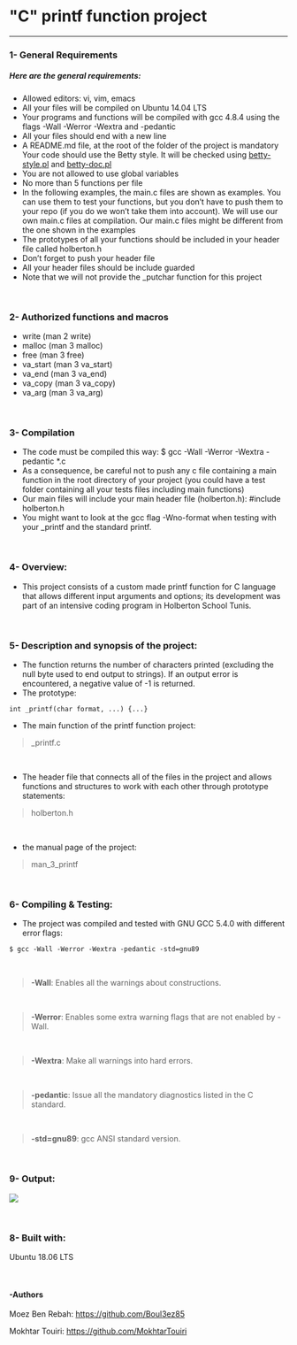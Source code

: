 # "C" printf function project

<hr>

### 1- General Requirements

##### Here are the general requirements:

- Allowed editors: vi, vim, emacs
- All your files will be compiled on Ubuntu 14.04 LTS
- Your programs and functions will be compiled with gcc 4.8.4 using the flags -Wall -Werror -Wextra and -pedantic
- All your files should end with a new line
- A README.md file, at the root of the folder of the project is mandatory Your code should use the Betty style. It will be checked using [betty-style.pl](https://github.com/holbertonschool/Betty/blob/master/betty-style.pl) and [betty-doc.pl](https://github.com/holbertonschool/Betty/blob/master/betty-doc.pl)
- You are not allowed to use global variables
- No more than 5 functions per file
- In the following examples, the main.c files are shown as examples. You can use them to test your functions, but you don’t have to push them to your repo (if you do we won’t take them into account). We will use our own main.c files at compilation. Our main.c files might be different from the one shown in the examples
- The prototypes of all your functions should be included in your header file called holberton.h
- Don’t forget to push your header file
- All your header files should be include guarded
- Note that we will not provide the _putchar function for this project

<br>

### 2- Authorized functions and macros

- write (man 2 write)
- malloc (man 3 malloc)
- free (man 3 free)
- va_start (man 3 va_start)
- va_end (man 3 va_end)
- va_copy (man 3 va_copy)
- va_arg (man 3 va_arg)

<br>

### 3- Compilation

- The code must be compiled this way: $ gcc -Wall -Werror -Wextra -pedantic *.c
- As a consequence, be careful not to push any c file containing a main function in the root directory of your project (you could have a test folder containing all your tests files including main functions)
- Our main files will include your main header file (holberton.h): #include holberton.h
- You might want to look at the gcc flag -Wno-format when testing with your _printf and the standard printf.

<br>

### 4- Overview:

- This project consists of a custom made printf function for C language that allows different input arguments and options; its development was part of an intensive coding program in Holberton School Tunis.

<br>

### 5- Description and synopsis of the project:

- The function returns the number of characters printed (excluding the null byte used to end output to strings). If an output error is encountered, a negative value of -1 is returned.
- The prototype:
```
int _printf(char format, ...) {...}
```

- The main function of the printf function project:

> _printf.c
<br>

- The header file that connects all of the files in the project and allows functions and structures to work with each other through prototype statements:

> holberton.h
<br>

- the manual page of the project:

> man_3_printf

<br>

### 6- Compiling & Testing:

- The project was compiled and tested with GNU GCC 5.4.0 with different error flags:
```
$ gcc -Wall -Werror -Wextra -pedantic -std=gnu89
```

<br>

> <b>-Wall</b>: Enables all the warnings about constructions.

<br>

> <b>-Werror</b>: Enables some extra warning flags that are not enabled by -Wall.

<br>

> <b>-Wextra</b>: Make all warnings into hard errors.

<br>

> <b>-pedantic</b>: Issue all the mandatory diagnostics listed in the C standard.

<br>

> <b>-std=gnu89</b>: gcc ANSI standard version.

<br>

### 9- Output:

![](https://i.imgur.com/ryTPmQO.png)

<br>

### 8- Built with:

Ubuntu 18.06 LTS

<br>

#### -Authors

Moez Ben Rebah: https://github.com/Boul3ez85

Mokhtar Touiri: https://github.com/MokhtarTouiri
